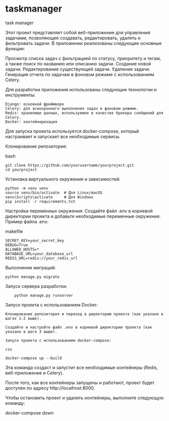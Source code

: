 # taskmanager
task manager

Этот проект представляет собой веб-приложение для управления задачами, позволяющее создавать, редактировать, удалять и фильтровать задачи. В приложении реализованы следующие основные функции:

Просмотр списка задач с фильтрацией по статусу, приоритету и тегам, а также поиск по названию или описанию задачи.
    Создание новой задачи.
    Редактирование существующей задачи.
    Удаление задачи.
    Генерация отчета по задачам в фоновом режиме с использованием Celery.

Для разработки приложения использованы следующие технологии и инструменты:

    Django: основной фреймворк
    Celery: для асинхронного выполнения задач в фоновом режиме.
    Redis: хранилище данных, используемое в качестве брокера сообщений для Celery.
    Docker: контейнеризация

Для запуска проекта используется docker-compose, который настраивает и запускает все необходимые сервисы.

Клонирование репозитория:

bash

```
git clone https://github.com/yourusername/yourproject.git
cd yourproject

```
Установка виртуального окружения и зависимостей:


```
python -m venv venv
source venv/bin/activate  # Для Linux/macOS
venv\Scripts\activate     # Для Windows
pip install -r requirements.txt

```
Настройка переменных окружения:
Создайте файл .env в корневой директории проекта и добавьте необходимые переменные окружения. Пример файла .env:

makefile

```
SECRET_KEY=your_secret_key
DEBUG=True
ALLOWED_HOSTS=*
DATABASE_URL=your_database_url
REDIS_URL=redis://your_redis_url

```
Выполнение миграций:

```
python manage.py migrate

```
Запуск сервера разработки:

```
    python manage.py runserver

```
Запуск проекта с использованием Docker:

    Клонирование репозитория и переход в директорию проекта (как указано в шагах 1-2 выше).

    Создайте и настройте файл .env в корневой директории проекта (как указано в шаге 3 выше).

    Запуск проекта с использованием docker-compose:

    css

```
docker-compose up --build

```
Эта команда создаст и запустит все необходимые контейнеры (Redis, веб-приложение и Celery).

После того, как все контейнеры запущены и работают, проект будет доступен по адресу http://localhost:8000.

Чтобы остановить проект и удалить контейнеры, выполните следующую команду:


docker-compose down

